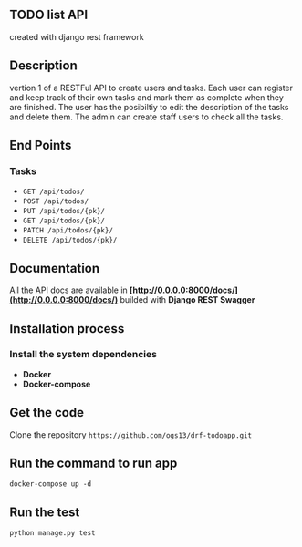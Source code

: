 ## TODO list API

created with django rest framework

## Description

vertion 1 of a RESTFul API to create users and tasks. Each user can register and keep track of their own tasks and mark them as complete when they are finished. The user has the posibiltiy to edit the description of the tasks and delete them. The admin can create staff users to check all the tasks.

## End Points

### Tasks
-   `GET /api/todos/`
-   `POST /api/todos/`
-   `PUT /api/todos/{pk}/`
-   `GET /api/todos/{pk}/`
-   `PATCH /api/todos/{pk}/`
-   `DELETE /api/todos/{pk}/`

## Documentation

All the API docs are available in **[http://0.0.0.0:8000/docs/](http://0.0.0.0:8000/docs/)** builded with **Django REST Swagger**

## Installation process

### Install the system dependencies
-   **Docker**
-   **Docker-compose**

## Get the code

Clone the repository `https://github.com/ogs13/drf-todoapp.git`

## Run the command to run app

`docker-compose up -d`

## Run the test

`python manage.py test`
